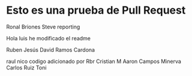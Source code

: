 # Esto es una prueba de Pull Request

Ronal Briones
Steve reporting

Hola luis he modificado el readme

Ruben
Jesús David Ramos Cardona

raul
nico
codigo adicionado por Rbr
Cristian M
Aaron Campos
Minerva
Carlos Ruiz
Toni
